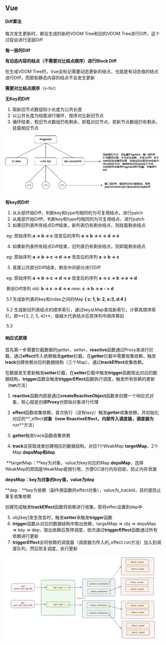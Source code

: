 ## Vue

#### Diff算法

每次发生更新时，都会生成的新的VDOM Tree和旧的VDOM Tree进行Diff，这个过程会进行逐层Diff

**每一层的Diff**

**有动态内容的结点（不需要对比结点顺序）进行Block Diff**

在生成VDOM Tree时，Vue会标记需要动态更新的结点，也就是有动态值的结点进行Diff，而那些静态内容的结点不会发生更新

**需要对比结点顺序**（v-for）

**无Key的Diff**

1. 取新旧节点数组较小长度为公共长度
2. 以公共长度为结尾进行循环，按序对比新旧节点
3. 循环结束，若旧节点数组仍有剩余，卸载对应节点，若新节点数组仍有剩余，挂载相应节点

![](./images/diff.png)



**有key的Diff**

1. 从头部开始Diff，判断key和type均相同的为可复用结点，进行patch
2. 从尾部开始Difff，判断key和type均相同的为可复用结点，进行patch
3. 如果旧列表所有结点Diff结束，新列表仍有剩余结点，则挂载剩余结点

​	  eg: 原始序列 **a -> b -> c** 改变后的序列 **a -> b -> c -> d -> e**

4. 如果新列表所有结点Diff结束，旧列表仍有剩余结点，则卸载剩余结点

​      eg: 原始序列 **a -> b -> c -> d -> e** 改变后的序列 **a -> b -> c**

5. 首尾公共部分Diff结束，剩余中间部分进行Diff

​      eg: 原始序列 **a -> b -> c -> d -> e** 改变后的序列 **a -> c -> b -> e -> d** 

​			剩余Diff序列 old: **b -> c -> d -> e**    new: **c -> b -> e - > d**

​      5.1 生成新列表的key和index之间的Map **{ c:  1, b: 2,  e:3, d:4 }**

​      5.2 生成新旧列表结点的顺序索引，通过key从Map查找新索引，计算其顺序索引，即**[3, 2, 5, 4]**，值越大代表结点在原序列中顺序靠前

​	  5.3 

#### 响应式原理

首先第一步需要拦截数据的getter，setter，**reactive**函数通过Proxy来进行拦截，通过**effect**传入依赖触发**getter**拦截，在**getter**拦截中需要收集依赖，触发**track**创建依赖对应的数据结构（三个Map），通过**trackEffect**收集依赖。

在数据发生更新触发**setter**拦截，在**setter**拦截中触发**trigger**函数取出对应的数据结构，**trigger**函数会触发**triggerEffect**函数执行调度，触发所有依赖的更新（**run**方法）

1. **reactive**函数内部是通过**createReactiveObject**函数来创建一个响应式对象，核心就是创建**Proxy**对原始对象进行代理

2. **effect**函数收集依赖，首次执行（没有lazy）触发**getter**收集依赖，并初始化对应的**_effect**对象（**new ReactiveEffect**，内部传入调度器，调度器为**run**方法）

3. **getter**触发track函数收集依赖

4. **track**会获取或者创建相应的数据结构，对应1个WeakMap **targetMap**，2个Map **depsMap和dep**

​         **targetMap：**key为对象，value为key对应的Map **depsMap**，选择WeakMap的原因是WeakMap是弱引用，方便GC进行内存回收，防止内存泄漏

​         **depsMap：**key为对象的key值，value为**dep**

​         **dep：**key为依赖（副作用函数的effect对象），value为_trackId，目的是防止重复收集依赖

​         创建完成触发**trackEffect**函数将依赖进行收集，即将effec设置到dep中

5. obj[key]发生改变时，触发**setter**来触发**trigger**函数
6. **trigger**函数从对应的数据结构中取出依赖，targetMap => obj => depsMap => key => dep，取出依赖后暂停调度，依次通过**triggerEffect**函数通过所有依赖进行更新
7. **triggerEffect**会将依赖的调度器（调度器为传入的_effect.run方法）加入到调度队列，然后恢复调度，执行更新

![](./images/dep数据结构.png)